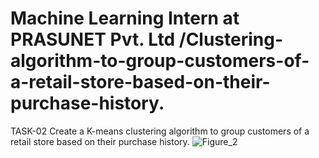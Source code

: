 # Machine Learning Intern at PRASUNET Pvt. Ltd /Clustering-algorithm-to-group-customers-of-a-retail-store-based-on-their-purchase-history.
TASK-02
Create a K-means clustering algorithm to group customers of a retail store based on their purchase history.
![Figure_2](https://github.com/user-attachments/assets/250e0d5e-e3d7-49e5-9beb-3da8f050913a)

